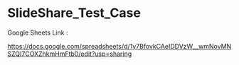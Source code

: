 # SlideShare_Test_Case



Google Sheets Link :

https://docs.google.com/spreadsheets/d/1y7BfovkCAeIDDVzW__wmNovMNSZQI7COXZhkmHmFtb0/edit?usp=sharing
